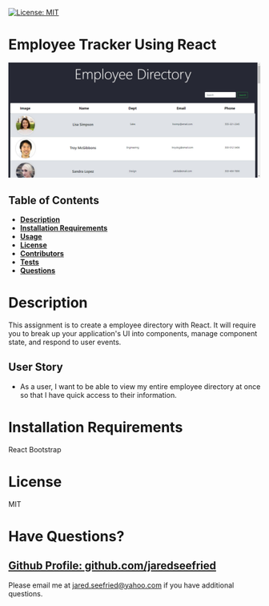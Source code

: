 [![License: MIT](https://img.shields.io/badge/License-MIT-yellow.svg)](https://opensource.org/licenses/MIT)

# Employee Tracker Using React

![Employee tracker with react](./public/assets/employee-directory-using-react.jpg)

## Table of Contents

- **[Description](#Description)**
- **[Installation Requirements](#Installation-Requirements)**
- **[Usage](#Usage)**
- **[License](#License)**
- **[Contributors](#Contributors)**
- **[Tests](#Tests)**
- **[Questions](#Questions)**

# Description

This assignment is to create a employee directory with React. It will require you to break up your application's UI into components, manage component state, and respond to user events.

## User Story

- As a user, I want to be able to view my entire employee directory at once so that I have quick access to their information.

# Installation Requirements

React
Bootstrap

# License

MIT

# Have Questions?

## [Github Profile: github.com/jaredseefried](https://github.com/jaredseefried "Title")

Please email me at jared.seefried@yahoo.com if you have additional questions.
